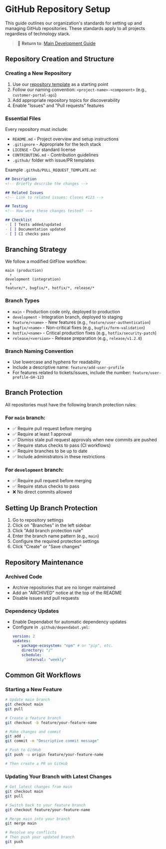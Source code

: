 # GitHub Repository Setup

This guide outlines our organization's standards for setting up and managing GitHub repositories. These standards apply to all projects regardless of technology stack.

> 📌 **Return to**: [Main Development Guide](../README.md)

## Repository Creation and Structure

### Creating a New Repository

1. Use our [repository template](https://github.com/organization/template) as a starting point
2. Follow our naming convention: `<project-name>-<component>` (e.g., `customer-portal-api`)
3. Add appropriate repository topics for discoverability
4. Enable "Issues" and "Pull requests" features

### Essential Files

Every repository must include:

- `README.md` - Project overview and setup instructions
- `.gitignore` - Appropriate for the tech stack
- `LICENSE` - Our standard license
- `CONTRIBUTING.md` - Contribution guidelines
- `.github/` folder with issue/PR templates

Example `.github/PULL_REQUEST_TEMPLATE.md`:
```markdown
## Description
<!-- Briefly describe the changes -->

## Related Issues
<!-- Link to related issues: Closes #123 -->

## Testing
<!-- How were these changes tested? -->

## Checklist
- [ ] Tests added/updated
- [ ] Documentation updated
- [ ] CI checks pass
```

## Branching Strategy

We follow a modified GitFlow workflow:

```
main (production)
  ↑
development (integration)
  ↑
feature/*, bugfix/*, hotfix/*, release/*
```

### Branch Types

- `main` - Production code only, deployed to production
- `development` - Integration branch, deployed to staging
- `feature/<name>` - New features (e.g., `feature/user-authentication`)
- `bugfix/<name>` - Non-critical fixes (e.g., `bugfix/form-validation`)
- `hotfix/<name>` - Critical production fixes (e.g., `hotfix/security-patch`)
- `release/<version>` - Release preparation (e.g., `release/v1.2.0`)

### Branch Naming Convention

- Use lowercase and hyphens for readability
- Include a descriptive name: `feature/add-user-profile`
- For features related to tickets/issues, include the number: `feature/user-profile-GH-123`

## Branch Protection

All repositories must have the following branch protection rules:

### For `main` branch:
- ✅ Require pull request before merging
- ✅ Require at least 1 approval
- ✅ Dismiss stale pull request approvals when new commits are pushed
- ✅ Require status checks to pass (CI workflows)
- ✅ Require branches to be up to date
- ✅ Include administrators in these restrictions

### For `development` branch:
- ✅ Require pull request before merging
- ✅ Require status checks to pass
- ❌ No direct commits allowed

## Setting Up Branch Protection

1. Go to repository settings
2. Click on "Branches" in the left sidebar
3. Click "Add branch protection rule"
4. Enter the branch name pattern (e.g., `main`)
5. Configure the required protection settings
6. Click "Create" or "Save changes"

## Repository Maintenance

### Archived Code
- Archive repositories that are no longer maintained
- Add an "ARCHIVED" notice at the top of the README
- Disable issues and pull requests

### Dependency Updates
- Enable Dependabot for automatic dependency updates
- Configure in `.github/dependabot.yml`:
  ```yaml
  version: 2
  updates:
    - package-ecosystem: "npm" # or "pip", etc.
      directory: "/"
      schedule:
        interval: "weekly"
  ```

## Common Git Workflows

### Starting a New Feature

```bash
# Update main branch
git checkout main
git pull

# Create a feature branch
git checkout -b feature/your-feature-name

# Make changes and commit
git add .
git commit -m "Descriptive commit message"

# Push to GitHub
git push -u origin feature/your-feature-name

# Then create a PR on GitHub
```

### Updating Your Branch with Latest Changes

```bash
# Get latest changes from main
git checkout main
git pull

# Switch back to your feature branch
git checkout feature/your-feature-name

# Merge main into your branch
git merge main

# Resolve any conflicts
# Then push your updated branch
git push
```